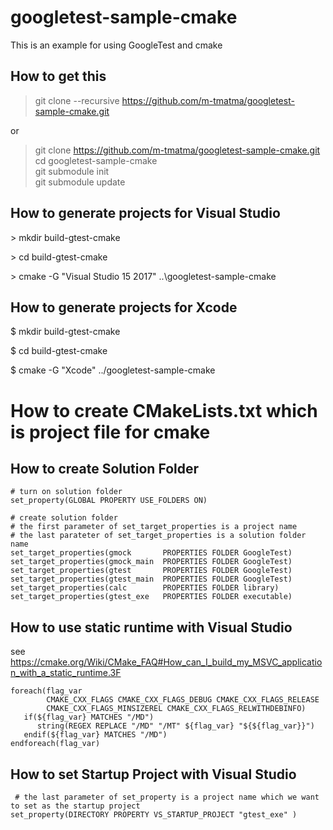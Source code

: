 # googletest-sample-cmake

This is an example for using GoogleTest and cmake

## How to get this ##

> git clone --recursive https://github.com/m-tmatma/googletest-sample-cmake.git

or

> git clone https://github.com/m-tmatma/googletest-sample-cmake.git  
> cd googletest-sample-cmake  
> git submodule init  
> git submodule update  

## How to generate projects for Visual Studio

\> mkdir build-gtest-cmake

\> cd    build-gtest-cmake

\> cmake -G "Visual Studio 15 2017" ..\googletest-sample-cmake

## How to generate projects for Xcode

$ mkdir build-gtest-cmake

$ cd    build-gtest-cmake

$ cmake -G "Xcode" ../googletest-sample-cmake

# How to create CMakeLists.txt which is project file for cmake

## How to create Solution Folder

<pre><code># turn on solution folder
set_property(GLOBAL PROPERTY USE_FOLDERS ON)

# create solution folder
# the first parameter of set_target_properties is a project name
# the last parateter of set_target_properties is a solution folder name
set_target_properties(gmock       PROPERTIES FOLDER GoogleTest)
set_target_properties(gmock_main  PROPERTIES FOLDER GoogleTest)
set_target_properties(gtest       PROPERTIES FOLDER GoogleTest)
set_target_properties(gtest_main  PROPERTIES FOLDER GoogleTest)
set_target_properties(calc        PROPERTIES FOLDER library)
set_target_properties(gtest_exe   PROPERTIES FOLDER executable)
</code></pre>

## How to use static runtime with Visual Studio

see https://cmake.org/Wiki/CMake_FAQ#How_can_I_build_my_MSVC_application_with_a_static_runtime.3F

<pre><code>foreach(flag_var
        CMAKE_CXX_FLAGS CMAKE_CXX_FLAGS_DEBUG CMAKE_CXX_FLAGS_RELEASE
        CMAKE_CXX_FLAGS_MINSIZEREL CMAKE_CXX_FLAGS_RELWITHDEBINFO)
   if(${flag_var} MATCHES "/MD")
      string(REGEX REPLACE "/MD" "/MT" ${flag_var} "${${flag_var}}")
   endif(${flag_var} MATCHES "/MD")
endforeach(flag_var)
</code></pre>

## How to set Startup Project with Visual Studio

<pre><code> # the last parameter of set_property is a project name which we want to set as the startup project
set_property(DIRECTORY PROPERTY VS_STARTUP_PROJECT "gtest_exe" )</code></pre>


